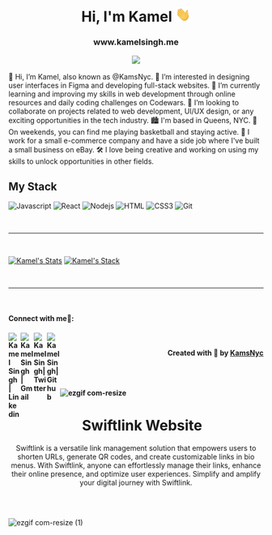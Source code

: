 <h1 align="center">Hi, I'm Kamel <img src="https://raw.githubusercontent.com/ABSphreak/ABSphreak/master/gifs/Hi.gif" width="30px"></h1> 
<h3 align="center">www.kamelsingh.me</h3> 
<p align="center">
  <a href="https://github.com/KamsNyc/readme-typing-svg"><img src="https://readme-typing-svg.herokuapp.com?lines=I+am+a+curious+human;UI+/+UX+Designer;Full+Stack+Web+Developer;#100devs;Aspiring+Learner&center=true&width=500&height=50&text-align=center"></a>
</p>

👋 Hi, I’m Kamel, also known as @KamsNyc.
👀 I’m interested in designing user interfaces in Figma and developing full-stack websites.
🌱 I’m currently learning and improving my skills in web development through online resources and daily coding challenges on Codewars.
💞️ I’m looking to collaborate on projects related to web development, UI/UX design, or any exciting opportunities in the tech industry.
🏙️ I'm based in Queens, NYC.
🏀 On weekends, you can find me playing basketball and staying active.
💼 I work for a small e-commerce company and have a side job where I've built a small business on eBay.
🛠️ I love being creative and working on using my skills to unlock opportunities in other fields.


## My Stack

![Javascript](https://img.shields.io/badge/Javascript-F0DB4F?style=for-the-badge&labelColor=black&logo=javascript&logoColor=F0DB4F)
![React](https://img.shields.io/badge/-React-61DBFB?style=for-the-badge&labelColor=black&logo=react&logoColor=61DBFB)
![Nodejs](https://img.shields.io/badge/Nodejs-3C873A?style=for-the-badge&labelColor=black&logo=node.js&logoColor=3C873A)
![HTML](https://img.shields.io/badge/HTML5-E34F26?style=for-the-badge&logo=html5&logoColor=white)
![CSS3](https://img.shields.io/badge/CSS3-1572B6?style=for-the-badge&logo=css3&logoColor=white)
![Git](https://img.shields.io/badge/Git-F05032?style=for-the-badge&logo=git&logoColor=white)
<!--![SASS Badge](https://img.shields.io/badge/Sass-CC6699?style=for-the-badge&logo=sass&logoColor=white)-->
<!--![Express.js](https://img.shields.io/badge/Express.js-000000?style=for-the-badge&logo=express&logoColor=white)-->
<!--![MongoDB](https://img.shields.io/badge/MongoDB-4EA94B?style=for-the-badge&logo=mongodb&logoColor=white)-->

<br/>
<hr/>
<br/>


 <a href="https://github.com/KamsNyc"><img alt="Kamel's Stats" src="https://denvercoder1-github-readme-stats.vercel.app/api?username=kamsnyc&show_icons=true&count_private=true&theme=react&border_color=7F3FBF&bg_color=0D1117&title_color=F85D7F&icon_color=F8D866" height="192px" width="49.5%"/></a>
  <a href="https://github.com/kamsnyc"><img alt="Kamel's Stack" src="https://denvercoder1-github-readme-stats.vercel.app/api/top-langs/?username=kamsnyc&langs_count=8&layout=compact&theme=react&border_color=7F3FBF&bg_color=0D1117&title_color=F85D7F&icon_color=F8D866" height="192px" width="49.5%"/></a>
  <br/>
</a>

<br/>
<hr/>
<br/>

<h4> Connect with me🤝: <h4>
  </hr>
  <a href="https://www.linkedin.com">
   <img align="left" alt=" Kamel Singh | Linkedin" width="24px" src="https://www.vectorlogo.zone/logos/linkedin/linkedin-icon.svg" />
  </a>
  <a href="mailto:kamel.singh1999@gmail.com">
    <img align="left" alt="Kamel Singh | Gmail" width="26px" src="https://www.vectorlogo.zone/logos/gmail/gmail-icon.svg" />
  </a>
  <a href="https://twitter.com/">
    <img align="left" alt="Kamel Singh| Twitter" width="26px" src="https://www.vectorlogo.zone/logos/twitter/twitter-official.svg" />
  </a>
   <a href="https://github.com/KamsNyc">
    <img align="left" alt="Kamel Singh| Github" width="26px" src="https://www.vectorlogo.zone/logos/github/github-tile.svg" />
  </a>
  <br>
  
<p align="right" > Created with 🖤 by <a href="https://github.com/KamsNyc">KamsNyc</a></p>

<br>
<br>

![ezgif com-resize](https://github.com/KamsNyc/KamsNyc/assets/132626852/951ea142-c0c0-4ec4-83bc-18bad795ad50)
<h1 align=center>Swiftlink Website</h1>
<p align=center>Swiftlink is a versatile link management solution that empowers users to shorten URLs, generate QR codes, and create customizable links in bio menus. With Swiftlink, anyone can effortlessly manage their links, enhance their online presence, and optimize user experiences. Simplify and amplify your digital journey with Swiftlink.</p>
<br>
<br>

![ezgif com-resize (1)](https://github.com/KamsNyc/KamsNyc/assets/132626852/a9a4452c-ce4c-4566-83cc-9df53193986f) 
